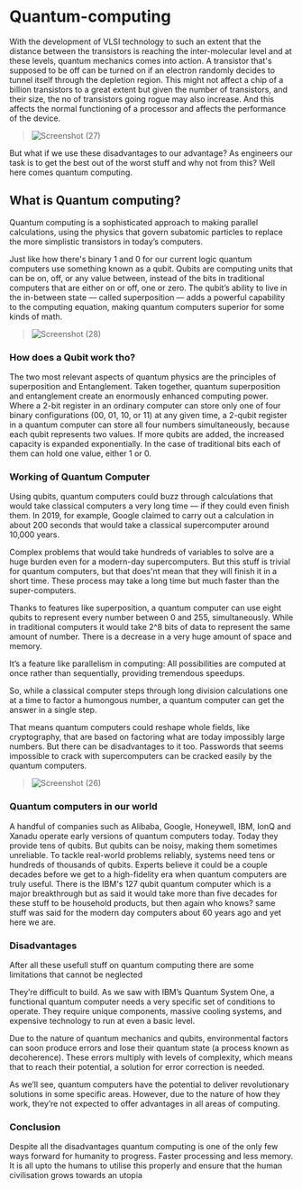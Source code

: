 # Quantum-computing

 With the development of VLSI technology to such an extent that the distance between the transistors is reaching the inter-molecular level
and at these levels, quantum mechanics comes into action. A transistor that's supposed to be off can be turned on if an electron randomly
 decides to tunnel itself through the depletion region. This might not affect a chip of a billion transistors to a great extent but given the number 
 of transistors, and their size, the no of transistors going rogue may also increase. And this affects the normal functioning of a processor and affects the
 performance of the device. 

> ![Screenshot (27)](https://user-images.githubusercontent.com/80198193/174319283-0fb6f129-bb5e-47ab-91ac-50e6679216f8.png)

But what if we use these disadvantages to our advantage? As engineers our task is to get the best out of the worst stuff and why not from this?
 Well here comes quantum computing.

## What is Quantum computing?
 Quantum computing is a sophisticated approach to making parallel calculations, using the physics that govern subatomic particles to replace the more simplistic transistors in today’s computers. 
> 
Just like how there's binary 1 and 0 for our current logic quantum computers use something known as a qubit. Qubits are computing units that can be on, off, or any value between, instead of the bits in traditional computers that are either on or off, one or zero. The qubit’s ability to live in the in-between state — called superposition — adds a powerful capability to the computing equation, making quantum computers superior for some kinds of math.

> ![Screenshot (28)](https://user-images.githubusercontent.com/80198193/174319217-25d9f885-84df-4521-b5bf-0f2be3e9e871.png)
### How does a Qubit work tho?
The two most relevant aspects of quantum physics are the principles of superposition and Entanglement. Taken together, quantum superposition and entanglement create an enormously enhanced computing power. Where a 2-bit register in an ordinary computer can store only one of four binary configurations (00, 01, 10, or 11) at any given time, a 2-qubit register in a quantum computer can store all four numbers simultaneously, because each qubit represents two values. If more qubits are added, the increased capacity is expanded exponentially.
 In the case of traditional bits each of them can hold one value, either 1 or 0.
 ### Working of Quantum Computer
 Using qubits, quantum computers could buzz through calculations that would take classical computers a very long time — if they could even finish them. In 2019, for example, Google claimed to carry out a calculation in about 200 seconds that would take a classical supercomputer around 10,000 years. 

Complex problems that would take hundreds of variables to solve are a huge burden even for a modern-day supercomputers. But this stuff is trivial for quantum computers, but that does'nt mean that they will finish it in a short time. These process may take a long time but much faster than the super-computers. 
> 
  Thanks to features like superposition, a quantum computer can use eight qubits to represent every number between 0 and 255, simultaneously. While in traditional computers it would take 2^8 bits of data to represent the same amount of number. There is a decrease in a very huge amount of space and memory.

It’s a feature like parallelism in computing: All possibilities are computed at once rather than sequentially, providing tremendous speedups.

So, while a classical computer steps through long division calculations one at a time to factor a humongous number, a quantum computer can get the answer in a single step. 

That means quantum computers could reshape whole fields, like cryptography, that are based on factoring what are today impossibly large numbers. But there can be disadvantages to it too. Passwords that seems impossible to crack with supercomputers can be cracked easily by the quantum computers.

> ![Screenshot (26)](https://user-images.githubusercontent.com/80198193/174318845-7e41cbb0-111f-4673-8dc1-dc0527e5b8ec.png)
### Quantum computers in our world
A handful of companies such as Alibaba, Google, Honeywell, IBM, IonQ and Xanadu operate early versions of quantum computers today.
Today they provide tens of qubits. But qubits can be noisy, making them sometimes unreliable. To tackle real-world problems reliably, systems need tens or hundreds of thousands of qubits.
Experts believe it could be a couple decades before we get to a high-fidelity era when quantum computers are truly useful. There is the IBM's 127 qubit quantum computer which is a major breakthrough but as said it would take more than five decades for these stuff to be household products, but then again who knows? same stuff was said for the modern day computers about 60 years ago and yet here we are.
### Disadvantages 
After all these usefull stuff on quantum computing there are some limitations that cannot be neglected

They’re difficult to build. As we saw with IBM’s Quantum System One, a functional quantum computer needs a very specific set of conditions to operate. They require unique components, massive cooling systems, and expensive technology to run at even a basic level. 
 
 Due to the nature of quantum mechanics and qubits, environmental factors can soon produce errors and lose their quantum state (a process known as decoherence). These errors multiply with levels of complexity, which means that to reach their potential, a solution for error correction is needed. 

As we’ll see, quantum computers have the potential to deliver revolutionary solutions in some specific areas. However, due to the nature of how they work, they’re not expected to offer advantages in all areas of computing. 
### Conclusion
  Despite all the disadvantages quantum computing is one of the only few ways forward for humanity to progress. Faster processing and less memory. It is all upto the humans to utilise this properly and ensure that the human civilisation grows towards an utopia
